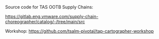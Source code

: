 Source code for TAS OOTB Supply Chains:

https://gitlab.eng.vmware.com/supply-chain-choreographer/catalog/-/tree/main/src


Workshop:
https://github.com/tsalm-pivotal/tap-cartographer-workshop
